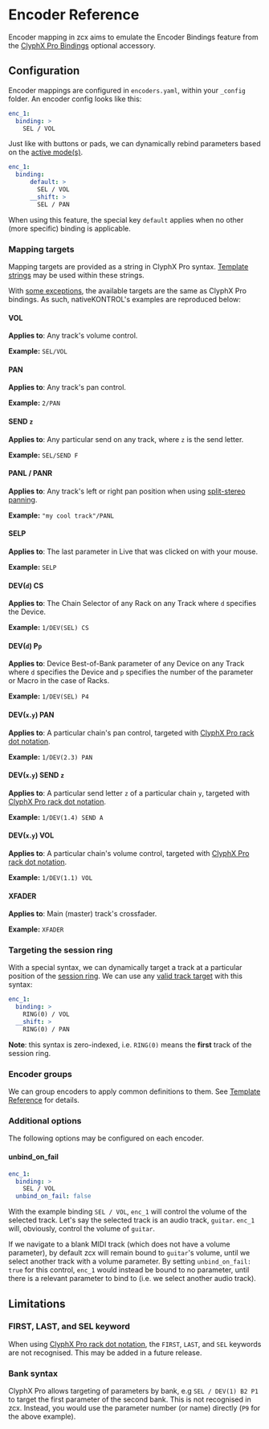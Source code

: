 # Encoder Reference

Encoder mapping in zcx aims to emulate the Encoder Bindings feature from the [ClyphX Pro Bindings](https://www.cxpman.com/manual/optional-accessories/#clyphx-pro-bindings) optional accessory.

## Configuration

Encoder mappings are configured in `encoders.yaml`, within your `_config` folder.
An encoder config looks like this:

```yaml title="encoders.yaml"
enc_1:
  binding: >
    SEL / VOL
```

Just like with buttons or pads, we can dynamically rebind parameters based on the [active mode(s)](/tutorials/getting-started/zcx-concepts/#modes).

```yaml title="encoders.yaml" hl_lines="2 4"
enc_1:
  binding:
      default: >
        SEL / VOL
      __shift: >
        SEL / PAN
```

When using this feature, the special key `default` applies when no other (more specific) binding is applicable.

### Mapping targets

Mapping targets are provided as a string in ClyphX Pro syntax. 
[Template strings](/reference/template-reference#template-strings) may be used within these strings.

With [some exceptions](#limitations), the available targets are the same as ClyphX Pro bindings.
As such, nativeKONTROL's examples are reproduced below:

#### VOL

**Applies to**: Any track's volume control.

**Example:** `SEL/VOL`

#### PAN

**Applies to**: Any track's pan control.

**Example:** `2/PAN`

#### SEND `z`

**Applies to**: Any particular send on any track, where `z` is the send letter.

**Example:** `SEL/SEND F`

#### PANL / PANR

**Applies to**: Any track's left or right pan position when using [split-stereo panning](https://help.ableton.com/hc/en-us/articles/360000103324-Split-Stereo-Pan-Mode).

**Example:** `"my cool track"/PANL`

#### SELP

**Applies to**: The last parameter in Live that was clicked on with your mouse.

**Example:** `SELP`

#### DEV(`d`) CS

**Applies to**: The Chain Selector of any Rack on any Track where `d` specifies the Device.

**Example:** `1/DEV(SEL) CS`

#### DEV(`d`) P`p`

**Applies to**: Device Best-of-Bank parameter of any Device on any Track where `d` specifies the Device and `p` specifies the number of the parameter or Macro in the case of Racks.

**Example:** `1/DEV(SEL) P4`

#### DEV(`x`.`y`) PAN

**Applies to**: A particular chain's pan control, targeted with [ClyphX Pro rack dot notation](https://www.cxpman.com/manual/general-action-information/#single-devices). 

**Example:** `1/DEV(2.3) PAN`

#### DEV(`x`.`y`) SEND `z`

**Applies to**: A particular send letter `z` of a particular chain `y`, targeted with [ClyphX Pro rack dot notation](https://www.cxpman.com/manual/general-action-information/#single-devices). 

**Example:** `1/DEV(1.4) SEND A`

#### DEV(`x`.`y`) VOL

**Applies to**: A particular chain's volume control, targeted with [ClyphX Pro rack dot notation](https://www.cxpman.com/manual/general-action-information/#single-devices). 

**Example:** `1/DEV(1.1) VOL`

#### XFADER

**Applies to**: Main (master) track's crossfader.

**Example:** `XFADER`

### Targeting the session ring

With a special syntax, we can dynamically target a track at a particular position of the [session ring](/lessons/session-ring/).
We can use any [valid track target](#mapping-targets) with this syntax:

```yaml
enc_1:
  binding: >
    RING(0) / VOL
  __shift: >
    RING(0) / PAN
```

**Note**: this syntax is zero-indexed, i.e. `RING(0)` means the **first** track of the session ring.

### Encoder groups

We can group encoders to apply common definitions to them. See [Template Reference](/reference/template-reference#encoder-groups) for details.

### Additional options

The following options may be configured on each encoder.

#### unbind_on_fail
```yaml
enc_1:
  binding: >
    SEL / VOL
  unbind_on_fail: false
```

With the example binding `SEL / VOL`, `enc_1` will control the volume of the selected track.
Let's say the selected track is an audio track, `guitar`.
`enc_1` will, obviously, control the volume of `guitar`.

If we navigate to a blank MIDI track (which does not have a volume parameter), by default zcx will remain bound to `guitar`'s volume, until we select another track with a volume parameter.
By setting `unbind_on_fail: true` for this control, `enc_1` would instead be bound to no parameter, until there is a relevant parameter to bind to (i.e. we select another audio track).

## Limitations

### FIRST, LAST, and SEL keyword

When using [ClyphX Pro rack dot notation](https://www.cxpman.com/manual/general-action-information/#single-devices), the `FIRST`, `LAST`, and `SEL` keywords are not recognised.
This may be added in a future release.

### Bank syntax

ClyphX Pro allows targeting of parameters by bank, e.g `SEL / DEV(1) B2 P1` to target the first parameter of the second bank.
This is not recognised in zcx.
Instead, you would use the parameter number (or name) directly (`P9` for the above example).
